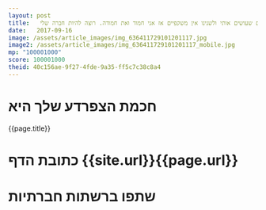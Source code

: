 ```yaml
---
layout: post
title:   הדברים שעושים אותי שונה הם הדברים שעושים אותי ולשנינו אין משקפיים אז אני חמוד ואת חמודה. רוצה להיות חברה שלי?
date:   2017-09-16
image: /assets/article_images/img_636411729101201117.jpg
image2: /assets/article_images/img_636411729101201117_mobile.jpg
mp: "100001000"
score: 100001000
theid: 40c156ae-9f27-4fde-9a35-ff5c7c38c8a4
---
```

# חכמת הצפרדע שלך היא
{{page.title}}

# כתובת הדף {{site.url}}{{page.url}}
# שתפו ברשתות חברתיות